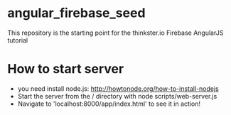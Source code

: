 angular_firebase_seed
===========================

This repository is the starting point for the thinkster.io Firebase AngularJS tutorial

How to start server
=========

  - you need install node.js: http://howtonode.org/how-to-install-nodejs
  - Start the server from the / directory with node scripts/web-server.js
  - Navigate to 'localhost:8000/app/index.html' to see it in action!
